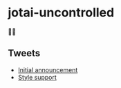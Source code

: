 # jotai-uncontrolled

👻🎈

## Tweets

- [Initial announcement](https://twitter.com/dai_shi/status/1570361010757959682)
- [Style support](https://twitter.com/dai_shi/status/1570430462807638019)
